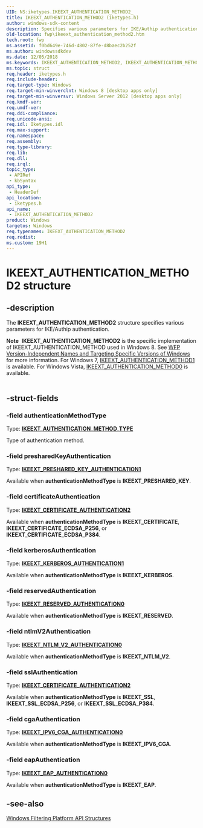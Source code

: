 ```yaml
---
UID: NS:iketypes.IKEEXT_AUTHENTICATION_METHOD2_
title: IKEEXT_AUTHENTICATION_METHOD2 (iketypes.h)
author: windows-sdk-content
description: Specifies various parameters for IKE/Authip authentication.
old-location: fwp\ikeext_authentication_method2.htm
tech.root: fwp
ms.assetid: f0bd649e-746d-4802-87fe-d8baec2b252f
ms.author: windowssdkdev
ms.date: 12/05/2018
ms.keywords: IKEEXT_AUTHENTICATION_METHOD2, IKEEXT_AUTHENTICATION_METHOD2 structure [Filtering], fwp.ikeext_authentication_method2, iketypes/IKEEXT_AUTHENTICATION_METHOD2
ms.topic: struct
req.header: iketypes.h
req.include-header: 
req.target-type: Windows
req.target-min-winverclnt: Windows 8 [desktop apps only]
req.target-min-winversvr: Windows Server 2012 [desktop apps only]
req.kmdf-ver: 
req.umdf-ver: 
req.ddi-compliance: 
req.unicode-ansi: 
req.idl: Iketypes.idl
req.max-support: 
req.namespace: 
req.assembly: 
req.type-library: 
req.lib: 
req.dll: 
req.irql: 
topic_type:
 - APIRef
 - kbSyntax
api_type:
 - HeaderDef
api_location:
 - iketypes.h
api_name:
 - IKEEXT_AUTHENTICATION_METHOD2
product: Windows
targetos: Windows
req.typenames: IKEEXT_AUTHENTICATION_METHOD2
req.redist: 
ms.custom: 19H1
---
```


# IKEEXT_AUTHENTICATION_METHOD2 structure


## -description


The <b>IKEEXT_AUTHENTICATION_METHOD2</b> structure specifies various parameters for IKE/Authip authentication.
<div class="alert"><b>Note</b>  <b>IKEEXT_AUTHENTICATION_METHOD2</b> is the specific implementation of IKEEXT_AUTHENTICATION_METHOD used in Windows 8. See <a href="https://msdn.microsoft.com/FBDF53E5-F7DE-4DEB-AC18-6D2BB59FE670">WFP Version-Independent Names and Targeting Specific Versions of Windows</a> for more information. For Windows 7, <a href="https://msdn.microsoft.com/55894ac3-2cb7-4828-8346-9ca66ce3253a">IKEEXT_AUTHENTICATION_METHOD1</a> is available. For Windows Vista, <a href="https://msdn.microsoft.com/ce11d9ac-2636-432b-9bc7-3509f52478d9">IKEEXT_AUTHENTICATION_METHOD0</a>  is available.</div><div> </div>

## -struct-fields




### -field authenticationMethodType

Type: <b><a href="https://msdn.microsoft.com/en-us/library/Aa364977(v=VS.85).aspx">IKEEXT_AUTHENTICATION_METHOD_TYPE</a></b>

Type of authentication method.


### -field presharedKeyAuthentication

Type: <b><a href="https://msdn.microsoft.com/en-us/library/Dd744976(v=VS.85).aspx">IKEEXT_PRESHARED_KEY_AUTHENTICATION1</a></b>

 Available when <b>authenticationMethodType</b> is <b>IKEEXT_PRESHARED_KEY</b>.


### -field certificateAuthentication

Type: <b><a href="https://msdn.microsoft.com/en-us/library/Hh447405(v=VS.85).aspx">IKEEXT_CERTIFICATE_AUTHENTICATION2</a></b>

 Available when <b>authenticationMethodType</b> is <b>IKEEXT_CERTIFICATE</b>, <b>IKEEXT_CERTIFICATE_ECDSA_P256</b>, or <b>IKEEXT_CERTIFICATE_ECDSA_P384</b>.


### -field kerberosAuthentication

Type: <b><a href="https://msdn.microsoft.com/c9ea72e1-3d98-49f1-9061-d19e16f50660">IKEEXT_KERBEROS_AUTHENTICATION1</a></b>

 Available when <b>authenticationMethodType</b> is <b>IKEEXT_KERBEROS</b>.


### -field reservedAuthentication

Type: <b><a href="https://msdn.microsoft.com/afae9b31-363a-47d9-9fc9-18efd8332fce">IKEEXT_RESERVED_AUTHENTICATION0</a></b>

Available when <b>authenticationMethodType</b> is <b>IKEEXT_RESERVED</b>.


### -field ntlmV2Authentication

Type: <b><a href="https://msdn.microsoft.com/8ac34054-5066-49f2-80b6-e674f6175c8e">IKEEXT_NTLM_V2_AUTHENTICATION0</a></b>

Available when <b>authenticationMethodType</b> is <b>IKEEXT_NTLM_V2</b>.


### -field sslAuthentication

Type: <b><a href="https://msdn.microsoft.com/en-us/library/Hh447405(v=VS.85).aspx">IKEEXT_CERTIFICATE_AUTHENTICATION2</a></b>

Available when <b>authenticationMethodType</b> is <b>IKEEXT_SSL</b>, <b>IKEEXT_SSL_ECDSA_P256</b>, or <b>IKEEXT_SSL_ECDSA_P384</b>.


### -field cgaAuthentication

Type: <b><a href="https://msdn.microsoft.com/6b472140-f3e3-45b9-81f3-9c428b687fe4">IKEEXT_IPV6_CGA_AUTHENTICATION0</a></b>

Available when <b>authenticationMethodType</b> is <b>IKEEXT_IPV6_CGA</b>.


### -field eapAuthentication

Type: <b><a href="https://msdn.microsoft.com/86029526-ea87-4962-b5f5-f535c7034c60">IKEEXT_EAP_AUTHENTICATION0</a></b>

Available when <b>authenticationMethodType</b> is <b>IKEEXT_EAP</b>.


## -see-also




<a href="https://msdn.microsoft.com/e957132f-417b-40c1-afe3-5aec0e2192f7">Windows Filtering Platform  API Structures</a>
 

 


